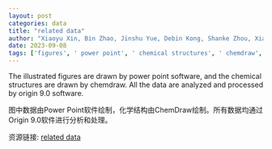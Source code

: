 ```yaml
---
layout: post
categories: data
title: "related data"
author: "Xiaoyu Xin, Bin Zhao, Jinshu Yue, Debin Kong, Shanke Zhou, Xiaoxiong Huang, Bin Wang, Linjie Zhi, Zhichang Xiao"
date: 2023-09-08
tags: ['figures', ' power point', ' chemical structures', ' chemdraw', ' data', ' analyzed', ' processed', ' origin 9.0']
---
```


The illustrated figures are drawn by power point software, and the chemical structures are drawn by chemdraw. All the data are analyzed and processed by origin 9.0 software.

图中数据由Power Point软件绘制，化学结构由ChemDraw绘制。所有数据均通过Origin 9.0软件进行分析和处理。

资源链接: [related data](https://doi.org/10.57760/sciencedb.j00125.00050)
